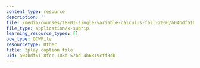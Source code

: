 ```yaml
---
content_type: resource
description: ''
file: /media/courses/18-01-single-variable-calculus-fall-2006/a04bdf618fcc103d57bd4b6819cff3db_-MI0b4h3rS0.srt
file_type: application/x-subrip
learning_resource_types: []
ocw_type: OCWFile
resourcetype: Other
title: 3play caption file
uid: a04bdf61-8fcc-103d-57bd-4b6819cff3db
---
```

